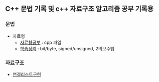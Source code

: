 ## C++ 문법 기록 및 c++ 자료구조 알고리즘 공부 기록용

### 문법

- 자료형
    - [자료형공부](./basic/main.cpp)  : cpp 파일
    - [학습정리](https://blog.naver.com/beatspermymind/223571398078)  : bit/byte, signed/unsigned, 2의보수법


### 자료구조

- [연결리스트구현](./data_algo/CLinkedList.h)

